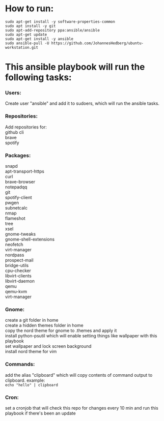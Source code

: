 # How to run:
```
sudo apt-get install -y software-properties-common  
sudo apt install -y git
sudo apt-add-repository ppa:ansible/ansible  
sudo apt-get update  
sudo apt-get install -y ansible  
sudo ansible-pull -U https://github.com/JohannesHedberg/ubuntu-workstation.git
```


# This ansible playbook will run the following tasks: 
### Users:
Create user "ansible" and add it to sudoers, which will run the ansible tasks.

### Repositories:
Add repositories for:  
github cli  
brave  
spotify  

### Packages:
snapd  
apt-transport-https  
curl  
brave-browser  
notepadqq  
git  
spotify-client  
pwgen  
subnetcalc  
nmap  
flameshot  
tree  
xsel  
gnome-tweaks  
gnome-shell-extensions  
neofetch  
virt-manager  
nordpass  
prospect-mail  
bridge-utils  
cpu-checker  
libvirt-clients  
libvirt-daemon  
qemu  
qemu-kvm  
virt-manager  


### Gnome:
create a git folder in home  
create a hidden themes folder in home  
copy the nord theme for gnome to .themes and apply it  
install python-psutil which will enable setting things like wallpaper with this playbook  
set wallpaper and lock screen background  
install nord theme for vim    

### Commands:
add the alias "clipboard" which will copy contents of command output to clipboard. example:  
`echo "hello" | clipboard` 

### Cron:
set a cronjob that will check this repo for changes every 10 min and run this playbook if there's been an update 